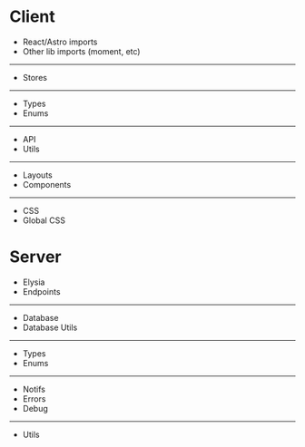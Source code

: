 # Client
- React/Astro imports
- Other lib imports (moment, etc)
---
- Stores
---
- Types
- Enums
---
- API
- Utils
---
- Layouts
- Components
---
- CSS
- Global CSS

# Server
- Elysia
- Endpoints
---
- Database
- Database Utils
---
- Types
- Enums
---
- Notifs
- Errors
- Debug
---
- Utils